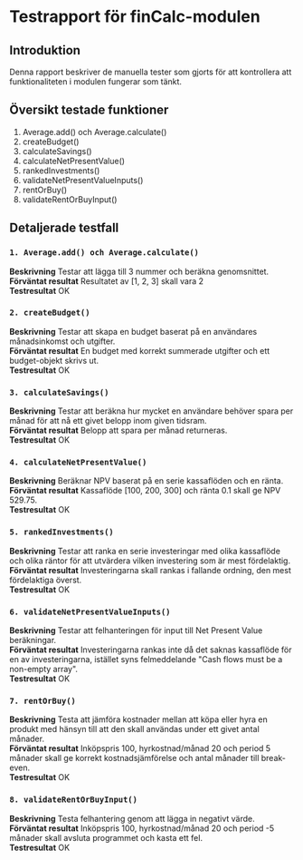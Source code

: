 # Testrapport för finCalc-modulen

## Introduktion
Denna rapport beskriver de manuella tester som gjorts för att kontrollera att funktionaliteten i modulen fungerar som tänkt.

## Översikt testade funktioner
1. Average.add() och Average.calculate()
2. createBudget()
3. calculateSavings()
4. calculateNetPresentValue()
5. rankedInvestments()
6. validateNetPresentValueInputs()
7. rentOrBuy()
8. validateRentOrBuyInput()

## Detaljerade testfall

### `1. Average.add() och Average.calculate()`
**Beskrivning** Testar att lägga till 3 nummer och beräkna genomsnittet.<br>
**Förväntat resultat** Resultatet av [1, 2, 3] skall vara 2<br>
**Testresultat** OK

### `2. createBudget()`
**Beskrivning** Testar att skapa en budget baserat på en användares månadsinkomst och utgifter.<br>
**Förväntat resultat** En budget med korrekt summerade utgifter och ett budget-objekt skrivs ut.<br>
**Testresultat** OK

### `3. calculateSavings()`
**Beskrivning** Testar att beräkna hur mycket en användare behöver spara per månad för att nå ett givet belopp inom given tidsram.<br>
**Förväntat resultat** Belopp att spara per månad returneras.<br>
**Testresultat** OK

### `4. calculateNetPresentValue()`
**Beskrivning** Beräknar NPV baserat på en serie kassaflöden och en ränta.<br>
**Förväntat resultat** Kassaflöde [100, 200, 300] och ränta 0.1 skall ge NPV 529.75.<br>
**Testresultat** OK

### `5. rankedInvestments()`
**Beskrivning** Testar att ranka en serie investeringar med olika kassaflöde och olika räntor för att utvärdera vilken investering som är mest fördelaktig.<br>
**Förväntat resultat** Investeringarna skall rankas i fallande ordning, den mest fördelaktiga överst.<br>
**Testresultat** OK

### `6. validateNetPresentValueInputs()`
**Beskrivning** Testar att felhanteringen för input till Net Present Value beräkningar.<br>
**Förväntat resultat** Investeringarna rankas inte då det saknas kassaflöde för en av investeringarna, istället syns felmeddelande "Cash flows must be a non-empty array".<br>
**Testresultat** OK

### `7. rentOrBuy()`
**Beskrivning** Testa att jämföra kostnader mellan att köpa eller hyra en produkt med hänsyn till att den skall användas under ett givet antal månader.<br>
**Förväntat resultat** Inköpspris 100, hyrkostnad/månad 20 och period 5 månader skall ge korrekt kostnadsjämförelse och antal månader till break-even.<br>
**Testresultat** OK

### `8. validateRentOrBuyInput()`
**Beskrivning** Testa felhantering genom att lägga in negativt värde.<br>
**Förväntat resultat** Inköpspris 100, hyrkostnad/månad 20 och period -5 månader skall avsluta programmet och kasta ett fel.<br>
**Testresultat** OK
